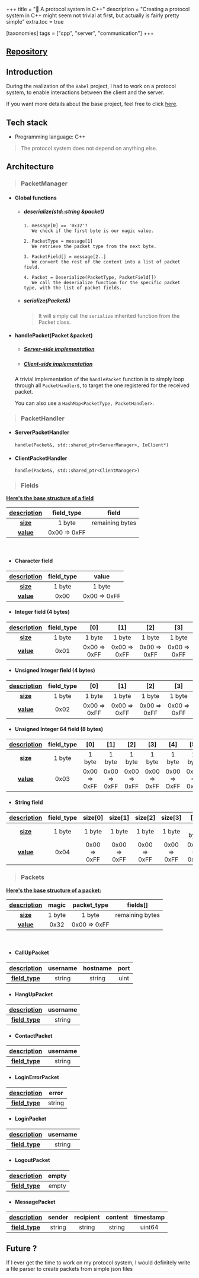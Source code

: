+++
title = "📡 A protocol system in C++"
description = "Creating a protocol system in C++ might seem not trivial at first, but actually is fairly pretty simple"
extra.toc = true

[taxonomies]
tags = ["cpp", "server", "communication"]
+++

## [Repository](https://github.com/paulcomte/babel/tree/main/protocol)

## Introduction

During the realization of the `Babel` project, I had to work on a protocol system, to enable interactions between the client and the server.

If you want more details about the base project, feel free to click [here](/projects/babel).

## Tech stack
 - Programming language: C++

> The protocol system does not depend on anything else.

## Architecture

> ### PacketManager

- #### Global functions

  - ##### deserialize(std::string &packet)
    ```
    1. message[0] == '0x32'?
       We check if the first byte is our magic value.

    2. PacketType = message[1]
       We retrieve the packet type from the next byte.

    3. PacketField[] = message[2..]
       We convert the rest of the content into a list of packet field.

    4. Packet = Deserialize(PacketType, PacketField[])
       We call the deserialize function for the specific packet type, with the list of packet fields.
    ```
  - ##### serialize(Packet&)

    > It will simply call the `serialize` inherited function from the Packet class.

- #### handlePacket(Packet &packet)
  - ##### [Server-side implementation](https://github.com/paulcomte/babel/blob/main/protocol/server/ServerPacketManager.cpp)
  - ##### [Client-side implementation](https://github.com/paulcomte/babel/blob/main/protocol/client/ClientPacketManager.cpp)

  A trivial implementation of the `handlePacket` function is to simply loop through all `PacketHandler`s, to target the one registered for the received packet.

  You can also use a `HashMap<PacketType, PacketHandler>`.

> ### PacketHandler

  - #### ServerPacketHandler
    ```
    handle(Packet&, std::shared_ptr<ServerManager>, IoClient*)
    ```

  - #### ClientPacketHandler
    ```
    handle(Packet&, std::shared_ptr<ClientManager>)
    ```

> ### Fields

<u>**Here's the base structure of a field**</u>

| <u>**description**</u> |  field_type   |       field       |
| :--------------------: | :-----------: | :---------------: |
|    <u>**size**</u>     |    1 byte     |  remaining bytes  |
|    <u>**value**</u>    |  0x00 => 0xFF |                   |

<br>

  - #### Character field
| <u>**description**</u> |  field_type   |      value     |
| :--------------------: | :-----------: |  :-----------: |
|    <u>**size**</u>     |    1 byte     |     1 byte     |
|    <u>**value**</u>    |     0x00      |  0x00 => 0xFF  |

  - #### Integer field (4 bytes)
| <u>**description**</u> |  field_type   |       [0]      |      [1]      |      [2]      |      [3]      |
| :--------------------: | :-----------: | :------------: | :-----------: | :-----------: | :-----------: | 
|    <u>**size**</u>     |    1 byte     |     1 byte     |     1 byte    |     1 byte    |     1 byte    |
|    <u>**value**</u>    |     0x01      |  0x00 => 0xFF  |  0x00 => 0xFF |  0x00 => 0xFF |  0x00 => 0xFF |

  - #### Unsigned Integer field (4 bytes)
| <u>**description**</u> |  field_type   |       [0]      |      [1]      |      [2]      |      [3]      |
| :--------------------: | :-----------: | :------------: | :-----------: | :-----------: | :-----------: | 
|    <u>**size**</u>     |    1 byte     |     1 byte     |     1 byte    |     1 byte    |     1 byte    |
|    <u>**value**</u>    |     0x02      |  0x00 => 0xFF  |  0x00 => 0xFF |  0x00 => 0xFF |  0x00 => 0xFF |

  - #### Unsigned Integer 64 field (8 bytes)
| <u>**description**</u> |  field_type   |       [0]      |      [1]      |      [2]      |      [3]      | [4] | [5] | [6] | [7] |
| :--------------------: | :-----------: | :------------: | :-----------: | :-----------: | :-----------: | :-----------: | :-----------: | :-----------: | :-----------: | 
|    <u>**size**</u>     |    1 byte     |     1 byte     |    1 byte     |    1 byte     |     1 byte    |     1 byte    |     1 byte    |     1 byte      |     1 byte    |
|    <u>**value**</u>    |     0x03      |  0x00 => 0xFF  |  0x00 => 0xFF |  0x00 => 0xFF |  0x00 => 0xFF |  0x00 => OxFF |  0x00 => 0xFF |  0x00 => 0xFF |  0x00 => 0xFF |

  - #### String field
| <u>**description**</u> |  field_type   |    size[0]    |    size[1]    |    size[2]    |    size[3]    |      [0]      |     |      [n]      |
| :--------------------: | :-----------: | :-----------: | :-----------: | :-----------: | :-----------: | :-----------: | :-: | :-----------: |
|    <u>**size**</u>     |    1 byte     |     1 byte    |     1 byte    |     1 byte    |     1 byte    |    1 byte     | n-1 bytes |   1 byte  |
|    <u>**value**</u>    |     0x04      |  0x00 => 0xFF |  0x00 => 0xFF |  0x00 => 0xFF |  0x00 => 0xFF |  0x00 => 0xFF | 0x00 => 0xFF |  0x00 => 0xFF |

> ### Packets

  <u>**Here's the base structure of a packet:**</u>

| <u>**description**</u> |   magic   |  packet_type  |      fields[]     |
| :--------------------: | :-------: | :-----------: | :---------------: |
|    <u>**size**</u>     |  1 byte   |    1 byte     |  remaining bytes  |
|    <u>**value**</u>    |   0x32    | 0x00 => 0xFF  |                   |

<br>

  - #### CallUpPacket
| <u>**description**</u> |    username    |    hostname    |      port      |
| :--------------------: | :------------: | :------------: | :------------: |
| <u>**field_type**</u>  |     string     |    string      |      uint      |

  - #### HangUpPacket
| <u>**description**</u> |    username    |
| :--------------------: | :------------: | 
| <u>**field_type**</u>  |     string     |

  - #### ContactPacket
| <u>**description**</u> |    username    |
| :--------------------: | :------------: | 
| <u>**field_type**</u>  |     string     |
  
  - #### LoginErrorPacket
| <u>**description**</u> |      error     |
| :--------------------: | :------------: | 
| <u>**field_type**</u>  |     string     |
  
  - #### LoginPacket
| <u>**description**</u> |    username    |
| :--------------------: | :------------: | 
| <u>**field_type**</u>  |     string     |
  
  - #### LogoutPacket
| <u>**description**</u> |     empty      |
| :--------------------: | :------------: | 
| <u>**field_type**</u>  |     empty      |
  
  - #### MessagePacket
| <u>**description**</u> |     sender     |    recipient   |     content    |    timestamp    |
| :--------------------: | :------------: | :------------: | :------------: | :-------------: | 
| <u>**field_type**</u>  |     string     |     string     |     string     |     uint64      |

## Future ?

If I ever get the time to work on my protocol system, I would definitely write a file parser to create packets from simple json files
